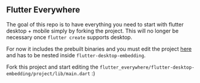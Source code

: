 ## Flutter Everywhere

The goal of this repo is to have everything you need to start with flutter desktop + mobile simply by forking the project. This will no longer be necessary once `flutter create` supports desktop.

For now it includes the prebuilt binaries and you must edit the project [here](/flutter-desktop-embedding/project) and has to be nested inside `flutter-desktop-embedding`.

Fork this project and start editing the `flutter_everywhere/flutter-desktop-embedding/project/lib/main.dart` :)
